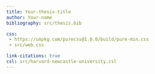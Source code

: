 ```yaml
---
title: Your-thesis-title
author: Your-name
bibliography: src/thesis.bib

css:
 - https://unpkg.com/purecss@1.0.0/build/pure-min.css
 - src/web.css

link-citations: true
csl: src/harvard-newcastle-university.csl
---
```

